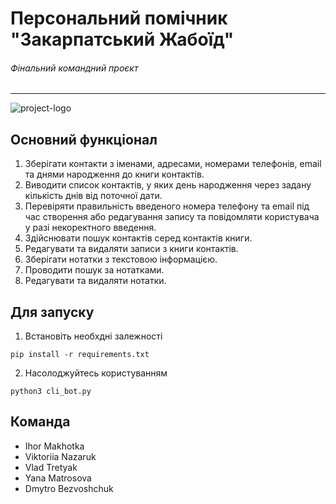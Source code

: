 # Персональний помічник "Закарпатський Жабоїд"

###### Фінальний командний проєкт

---

![project-logo](https://life.ko.net.ua/wp-content/uploads/2018/06/19510159-468025286898484-4887208019540514719-n-5c-1.jpg)

## Основний функцiонал

1. Зберігати контакти з іменами, адресами, номерами телефонів, email та днями народження до книги контактів.
2. Виводити список контактів, у яких день народження через задану кількість днів від поточної дати.
3. Перевіряти правильність введеного номера телефону та email під час створення або редагування запису та повідомляти користувача у разі некоректного введення.
4. Здійснювати пошук контактів серед контактів книги.
5. Редагувати та видаляти записи з книги контактів.
6. Зберігати нотатки з текстовою інформацією.
7. Проводити пошук за нотатками.
8. Редагувати та видаляти нотатки.

## Для запуску

1. Встановіть необхдні залежності

```
pip install -r requirements.txt
```

2. Насолоджуйтесь користуванням

```
python3 cli_bot.py
```

## Команда

- Ihor Makhotka
- Viktoriia Nazaruk
- Vlad Tretyak
- Yana Matrosova
- Dmytro Bezvoshchuk
